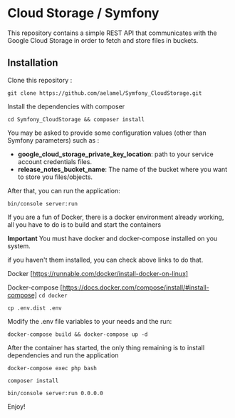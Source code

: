 Cloud Storage / Symfony
========================
This repository contains a simple REST API that communicates with the Google Cloud Storage in order to fetch and store files in buckets.

Installation
------------

Clone this repository :

 ``
 git clone https://github.com/aelamel/Symfony_CloudStorage.git
 ``

Install the dependencies with composer

``
cd Symfony_CloudStorage && composer install
``

You may be asked to provide some configuration values (other than Symfony parameters) such as :

* **google_cloud_storage_private_key_location**: path to your service account credentials files.
* **release_notes_bucket_name**: The name of the bucket where you want to store you files/objects.

After that, you can run the application:

``
bin/console server:run
``

If you are a fun of Docker, there is a docker environment already working, all you have to do is to build and start the containers

**Important**
You must have docker and docker-compose installed on you system.

if you haven't them installed, you can check above links to do that.

Docker	[https://runnable.com/docker/install-docker-on-linux]

Docker-compose	[https://docs.docker.com/compose/install/#install-compose]
``
cd docker
``

``
cp .env.dist .env
``

Modify the .env file variables to your needs and the run:

``
docker-compose build && docker-compose up -d
``

After the container has started, the only thing remaining is to install dependencies and run the application

``
docker-compose exec php bash
``

``
composer install
``

``
bin/console server:run 0.0.0.0
``


Enjoy!
